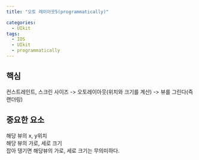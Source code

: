 ```yaml
---
title: "오토 레이아웃5(programmatically)"

categories:
  - UIkit
tags:
  - IOS
  - UIkit
  - programmatically
---
```

## 핵심
컨스트레인트, 스크린 사이즈 -> 오토레이아웃(위치와 크기를 계산) -> 뷰를 그린다(즉 랜더링)  

## 중요한 요소
해당 뷰의 x, y위치  
해당 뷰의 가로, 세로 크기  
잡아 댕기면 해당뷰의 가로, 세로 크기는 무의미하다.